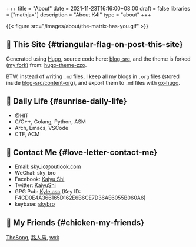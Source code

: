 +++
title = "About"
date = 2021-11-23T16:16:00+08:00
draft = false
libraries = ["mathjax"]
description = "About K4i"
type = "about"
+++

{{< figure src="/images/about/the-matrix-has-you.gif" >}}


## :triangular_flag_on_post: This Site {#triangular-flag-on-post-this-site}

Generated using [Hugo](https://gohugo.io/), source code here: [blog-src](https://github.com/sky-bro/blog-src), and the theme is forked ([my fork](https://github.com/sky-bro/hugo-theme-zzo)) from: [hugo-theme-zzo](https://github.com/zzossig/hugo-theme-zzo).

BTW, instead of writing `.md` files, I keep all my blogs in `.org` files (stored inside [blog-src/content-org](https://github.com/sky-bro/blog-src/tree/master/content-org)), and export them to `.md` files with [ox-hugo](https://ox-hugo.scripter.co/).


## :sunrise: Daily Life {#sunrise-daily-life}

-   [@HIT](http://www.hit.edu.cn/)
-   C/C++, Golang, Python, ASM
-   Arch, Emacs, VSCode
-   CTF, ACM


## :love_letter: Contact Me {#love-letter-contact-me}

-   Email: [sky_io@outlook.com](mailto:sky_io@outlook.com)
-   WeChat: sky_bro
-   Facebook: [Kaiyu Shi](https://www.facebook.com/profile.php?id=100005027239118)
-   Twitter: [KaiyuShi](https://twitter.com/KaiyuShi)
-   GPG Pub: [Kyle.asc](https://keybase.io/skybro/pgp_keys.asc) (Key ID: F4CD0E4A366165D162E6B6CE7D36AE6055B060A6)
-   keybase: [skybro](https://keybase.io/skybro)


## :chicken: My Friends {#chicken-my-friends}

[TheSong](https://thesong96.github.io/), [路人枭](https://lurenxiao1998.github.io/), [wxk](https://pullp.github.io)
